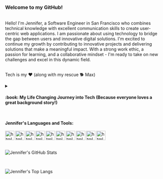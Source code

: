 ### Welcome to my GitHub!
<br>
Hello! I'm Jennifer, a Software Engineer in San Francisco who combines technical knowledge with excellent communication skills
to create user-centric web applications. I am passionate about using technology to bridge the gap between users 
and innovative digital solutions. I'm excited to continue my growth by contributing to innovative projects and delivering solutions that make a meaningful impact. 
With a strong work ethic, a passion for learning, and a collaborative mindset - I'm ready to take on new challenges and excel in this dynamic field.<br>

<br>

Tech is my ❤️  (along with my rescue 🐕 Max)
<br>

<details>
  <summary><h4>:book: My Life Changing Journey into Tech (Because everyone loves a great background story!)</h4></summary>
  I was a State of California Registered Dental Assistant who worked my way up through every role in the dental practice from back office clinical roles to front office administrative roles until 
  I served in the top spot as General Manager. I was responsible for multiple locations as General Manager to an oral surgery practice. I also owned and managed an incorporated small business. 
  <br> 
 
  <br> 
 
  During the pandemic I decided to take a leap of faith and bet on myself. While I loved helping others in dentistry, I also love
  building/creating things. I love Data. Data was something I took the initiative to leverage in my 
  Dental roles so I decided to explore Data by completing the Google Data Analytics Professional Certification. That 
  did not satisfy my love for creating/building things so I considered software engineering. I read about the APP partnership
  with Anita B and Intuit and felt that would be such an amazing life-chaging experience so I applied. 
  
  **Imagine my excitement when I learned out of hundreds of applicants I was one of the chosen few!**
  
  During my apprenticeship I worked hard to earn my full stack Tech Degree (Javascript, Node, React, Express, SQL) while forging meaningful 
  friendships with others in my cohort. I was thrilled to be placed on Prediction Service Team (AI/ML) as an Engineer at Intuit. 
  Through this experience I learned best practices during sprints while honing my skills in software development, testing, and end of 
  sprint 
  code presentations/demonstrations. That reinforced my belief in the importance of teamwork, effective communication, and adaptability in 
  a fast-paced development environment.<br> 
  <br>
  *During my software engineering apprenticeship at Intuit, I earned two awards: Customer Obsession and Courage.* 
   
  During my apprenticeship I loved creating user centric web applications, knowing I am helping others. I enjoy design - 
  not merely for aesthetics but for the intentional functionality written into the code working hard behind the scenes. 
  I continue to be fascinated by the power of data and how it can inform and influence positive outcomes.
  I am excited to continue building more things. I am actively learning every day - reinforcing and strengthening my front and back end skills. 
  I can best be described as a naturally curious person who enjoys exploring the things I want to master.
  Those who have worked with me would more than likely share that I genuinely love helping others. 
  
  When I look back at who I was a year ago when I first started to who I am today? I have come a long way. 
  
  I am so excited for where my tech journey leads next! 
  </details>
<br>    


**Jennifer's Languages and Tools:**
\
\
<img align="left" alt="html" width="30px" style="padding-right-10px;" src="https://cdn.jsdelivr.net/gh/devicons/devicon/icons/html5/html5-original.svg" />
<img align="left" alt="html" width="30px" style="padding-right-10px;" src="https://cdn.jsdelivr.net/gh/devicons/devicon/icons/css3/css3-original.svg" />
<img align="left" alt="html" width="30px" style="padding-right-10px;" src="https://cdn.jsdelivr.net/gh/devicons/devicon/icons/javascript/javascript-original.svg" />
<img align="left" alt="html" width="30px" style="padding-right-10px;" src="https://cdn.jsdelivr.net/gh/devicons/devicon/icons/react/react-original.svg" />
<img align="left" alt="html" width="30px" style="padding-right-10px;" src="https://cdn.jsdelivr.net/gh/devicons/devicon/icons/nodejs/nodejs-original-wordmark.svg" />
<img align="left" alt="html" width="30px" style="padding-right-10px;" src="https://cdn.jsdelivr.net/gh/devicons/devicon/icons/npm/npm-original-wordmark.svg" />
<img align="left" alt="html" width="30px" style="padding-right-10px;" src="https://cdn.jsdelivr.net/gh/devicons/devicon/icons/vscode/vscode-original.svg" />
<img align="left" alt="html" width="30px" style="padding-right-10px;" src="https://cdn.jsdelivr.net/gh/devicons/devicon/icons/github/github-original.svg" />
<img align="left" alt="html" width="30px" style="padding-right-10px;" src="https://cdn.jsdelivr.net/gh/devicons/devicon/icons/canva/canva-original.svg" />
<img align="left" alt="html" width="30px" style="padding-right-10px;" src="https://cdn.jsdelivr.net/gh/devicons/devicon/icons/jest/jest-plain.svg" />
<br>


<br>



<!---📊 **My Personal Github Stats - because data is everything**--->
![Jennifer's GitHub Stats](https://github-readme-stats.vercel.app/api?username=jcptrevillian&rank_icon=github&theme=transparent&hide=stars,issues) 
<!---![Jennifer's GitHub stats](https://github-readme-stats.vercel.app/api?username=jcptrevillian&theme=dark&show_icons=true)--->

<br>


<!---💻 **Jennifer's Top Languages**--->
![Jennifer's Top Langs](https://github-readme-stats.vercel.app/api/top-langs/?username=jcptrevillian&layout=donut-vertical)
<!---![Top Langs](https://github-readme-stats.vercel.app/api/top-langs/?username=jcptrevillian&hide_progress=true)--->
<!---![Top Langs](https://github-readme-stats.vercel.app/api/top-langs/?username=jcptrevillian&langs_count=8)--->







